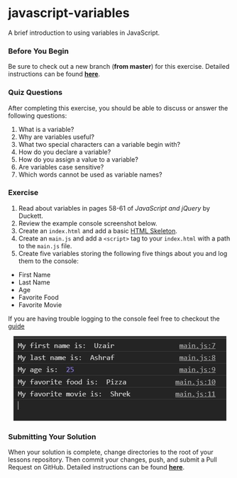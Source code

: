 # javascript-variables

A brief introduction to using variables in JavaScript.

### Before You Begin

Be sure to check out a new branch (**from master**) for this exercise. Detailed instructions can be found [**here**](../../guides/before-each-exercise.md).

### Quiz Questions
After completing this exercise, you should be able to discuss or answer the following questions:

1. What is a variable?
1. Why are variables useful?
1. What two special characters can a variable begin with?
1. How do you declare a variable?
1. How do you assign a value to a variable?
1. Are variables case sensitive?
1. Which words cannot be used as variable names?


### Exercise

1. Read about variables in pages 58-61 of _JavaScript and jQuery_ by Duckett.
1. Review the example console screenshot below.
1. Create an `index.html` and add a basic [HTML Skeleton](../html-skeleton/README.md).
1. Create an `main.js` and add a `<script>` tag to your `index.html` with a path to the `main.js` file.
1. Create five variables storing the following five things about you and log them to the console:
  - First Name
  - Last Name
  - Age
  - Favorite Food
  - Favorite Movie

If you are having trouble logging to the console feel free to checkout the [guide](../guides/logging-to-the-console.md)

<p align="center">
  <img src="images/variables-solution.JPG" alt="js-variables">
</p>

### Submitting Your Solution

When your solution is complete, change directories to the root of your lessons repository. Then commit your changes, push, and submit a Pull Request on GitHub. Detailed instructions can be found [**here**](../../guides/after-each-exercise.md).
